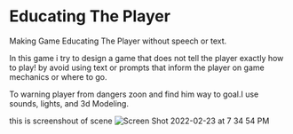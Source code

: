 # Educating The Player
Making Game Educating The Player without speech or text.

In this game i try to design a game that does not tell the player exactly how to play! by avoid using text or prompts that inform the player on game mechanics or where to go.

To warning player from dangers zoon and find him way to goal.I use sounds, lights, and 3d Modeling.

this is screenshout of scene 
![Screen Shot 2022-02-23 at 7 34 54 PM](https://user-images.githubusercontent.com/87305604/155441028-fb103d5a-ed02-444b-a81b-b699543a3c73.png)
